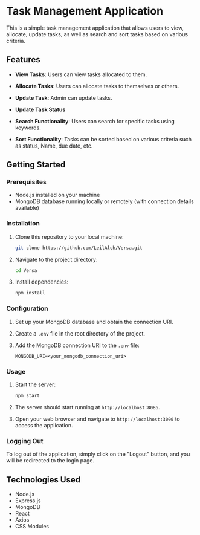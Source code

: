 # Task Management Application

This is a simple task management application that allows users to view, allocate, update tasks, as well as search and sort tasks based on various criteria.


## Features

- **View Tasks**: Users can view tasks allocated to them.

- **Allocate Tasks**: Users can allocate tasks to themselves or others.

- **Update Task**: Admin can update tasks.

- **Update Task Status**

- **Search Functionality**: Users can search for specific tasks using keywords.

- **Sort Functionality**: Tasks can be sorted based on various criteria such as status, Name, due date, etc.

## Getting Started

### Prerequisites

- Node.js installed on your machine
- MongoDB database running locally or remotely (with connection details available)

### Installation

1. Clone this repository to your local machine:

    ```bash
    git clone https://github.com/LeilAlch/Versa.git
    ```

2. Navigate to the project directory:

    ```bash
    cd Versa
    ```

3. Install dependencies:

    ```bash
    npm install
    ```

### Configuration

1. Set up your MongoDB database and obtain the connection URI.

2. Create a `.env` file in the root directory of the project.

3. Add the MongoDB connection URI to the `.env` file:

    ```
    MONGODB_URI=<your_mongodb_connection_uri>
    ```

### Usage

1. Start the server:

    ```bash
    npm start
    ```

2. The server should start running at `http://localhost:8086`.

3. Open your web browser and navigate to `http://localhost:3000` to access the application.

### Logging Out

To log out of the application, simply click on the "Logout" button, and you will be redirected to the login page.

## Technologies Used

- Node.js
- Express.js
- MongoDB
- React
- Axios
- CSS Modules

